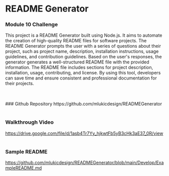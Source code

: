 # README Generator
### Module 10 Challenge


This project is a README Generator built using Node.js. It aims to automate the creation of high-quality README files for software projects. The README Generator prompts the user with a series of questions about their project, such as project name, description, installation instructions, usage guidelines, and contribution guidelines. Based on the user's responses, the generator generates a well-structured README file with the provided information. The README file includes sections for project description, installation, usage, contributing, and license. By using this tool, developers can save time and ensure consistent and professional documentation for their projects.

<br>
<br>
### Github Repository
https://github.com/mlukicdesign/READMEGenerator
<br>
<br>

### Walkthrough Video
https://drive.google.com/file/d/1asb4Tr7Yy_hjkwtFb5yB3cHk3aE37_0R/view
<br>
<br>

### Sample README
https://github.com/mlukicdesign/READMEGenerator/blob/main/Develop/ExampleREADME.md
<br>
<br>
